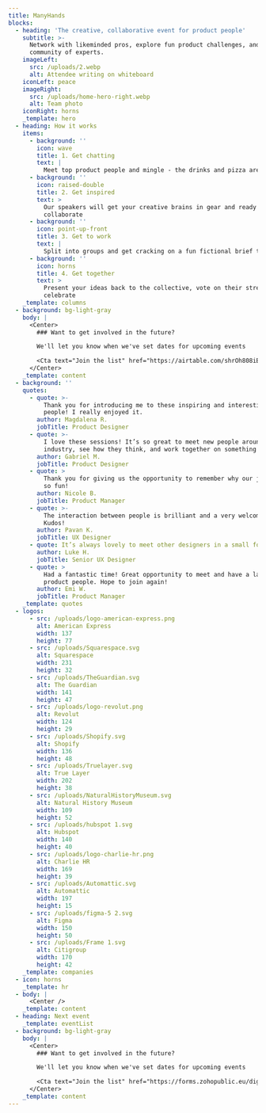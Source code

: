 ```yaml
---
title: ManyHands
blocks:
  - heading: 'The creative, collaborative event for product people'
    subtitle: >-
      Network with likeminded pros, explore fun product challenges, and join our
      community of experts.
    imageLeft:
      src: /uploads/2.webp
      alt: Attendee writing on whiteboard
    iconLeft: peace
    imageRight:
      src: /uploads/home-hero-right.webp
      alt: Team photo
    iconRight: horns
    _template: hero
  - heading: How it works
    items:
      - background: ''
        icon: wave
        title: 1. Get chatting
        text: |
          Meet top product people and mingle - the drinks and pizza are on us!
      - background: ''
        icon: raised-double
        title: 2. Get inspired
        text: >
          Our speakers will get your creative brains in gear and ready to
          collaborate
      - background: ''
        icon: point-up-front
        title: 3. Get to work
        text: |
          Split into groups and get cracking on a fun fictional brief together
      - background: ''
        icon: horns
        title: 4. Get together
        text: >
          Present your ideas back to the collective, vote on their strengths and
          celebrate
    _template: columns
  - background: bg-light-gray
    body: |
      <Center>
        ### Want to get involved in the future?

        We'll let you know when we've set dates for upcoming events

        <Cta text="Join the list" href="https://airtable.com/shrOh808iBDVo9Ne1" />
      </Center>
    _template: content
  - background: ''
    quotes:
      - quote: >-
          Thank you for introducing me to these inspiring and interesting
          people! I really enjoyed it.
        author: Magdalena R.
        jobTitle: Product Designer
      - quote: >-
          I love these sessions! It’s so great to meet new people around the
          industry, see how they think, and work together on something fun. 
        author: Gabriel M.
        jobTitle: Product Designer
      - quote: >
          Thank you for giving us the opportunity to remember why our jobs are
          so fun!
        author: Nicole B.
        jobTitle: Product Manager
      - quote: >-
          The interaction between people is brilliant and a very welcoming team.
          Kudos!
        author: Pavan K.
        jobTitle: UX Designer
      - quote: It’s always lovely to meet other designers in a small forum like this.
        author: Luke H.
        jobTitle: Senior UX Designer
      - quote: >
          Had a fantastic time! Great opportunity to meet and have a laugh with
          product people. Hope to join again!
        author: Emi W.
        jobTitle: Product Manager
    _template: quotes
  - logos:
      - src: /uploads/logo-american-express.png
        alt: American Express
        width: 137
        height: 77
      - src: /uploads/Squarespace.svg
        alt: Squarespace
        width: 231
        height: 32
      - src: /uploads/TheGuardian.svg
        alt: The Guardian
        width: 141
        height: 47
      - src: /uploads/logo-revolut.png
        alt: Revolut
        width: 124
        height: 29
      - src: /uploads/Shopify.svg
        alt: Shopify
        width: 136
        height: 48
      - src: /uploads/Truelayer.svg
        alt: True Layer
        width: 202
        height: 38
      - src: /uploads/NaturalHistoryMuseum.svg
        alt: Natural History Museum
        width: 109
        height: 52
      - src: /uploads/hubspot 1.svg
        alt: Hubspot
        width: 140
        height: 40
      - src: /uploads/logo-charlie-hr.png
        alt: Charlie HR
        width: 169
        height: 39
      - src: /uploads/Automattic.svg
        alt: Automattic
        width: 197
        height: 15
      - src: /uploads/figma-5 2.svg
        alt: Figma
        width: 150
        height: 50
      - src: /uploads/Frame 1.svg
        alt: Citigroup
        width: 170
        height: 42
    _template: companies
  - icon: horns
    _template: hr
  - body: |
      <Center />
    _template: content
  - heading: Next event
    _template: eventList
  - background: bg-light-gray
    body: |
      <Center>
        ### Want to get involved in the future?

        We'll let you know when we've set dates for upcoming events

        <Cta text="Join the list" href="https://forms.zohopublic.eu/digitalproductpeople/form/MHForm/formperma/GcWttUF7XjsnjK31wvy_ot1wFtIMeLPo1Dzgpd06DZA" />
      </Center>
    _template: content
---
```


